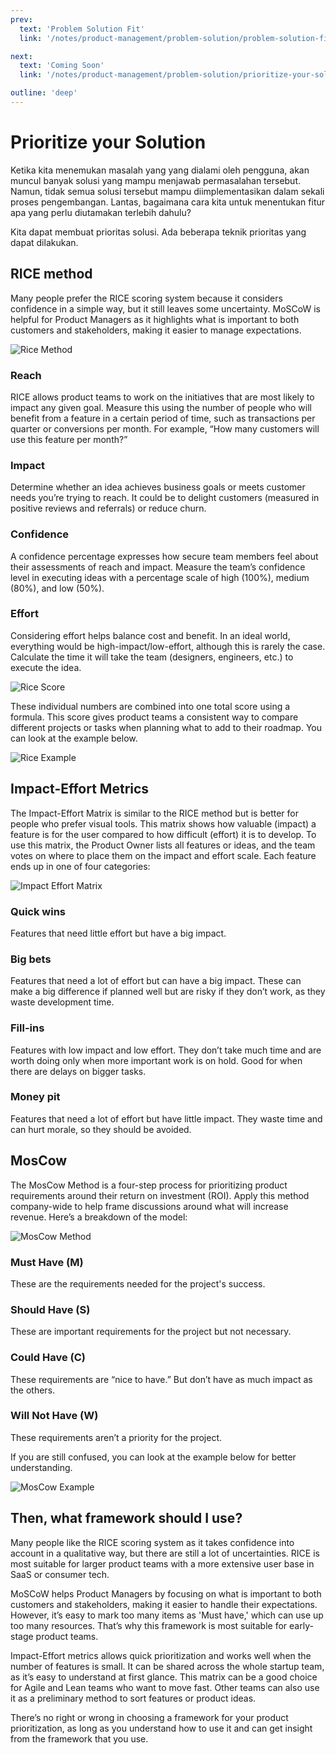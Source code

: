 ```yaml
---
prev:
  text: 'Problem Solution Fit'
  link: '/notes/product-management/problem-solution/problem-solution-fit/'

next:
  text: 'Coming Soon'
  link: '/notes/product-management/problem-solution/prioritize-your-solution'

outline: 'deep'
---
```


# Prioritize your Solution

Ketika kita menemukan masalah yang yang dialami oleh pengguna, akan muncul banyak solusi yang mampu menjawab permasalahan tersebut. Namun, tidak semua solusi tersebut mampu diimplementasikan dalam sekali proses pengembangan. Lantas, bagaimana cara kita untuk menentukan fitur apa yang perlu diutamakan terlebih dahulu?

Kita dapat membuat prioritas solusi. Ada beberapa teknik prioritas yang dapat dilakukan.

## RICE method

Many people prefer the RICE scoring system because it considers confidence in a simple way, but it still leaves some uncertainty. MoSCoW is helpful for Product Managers as it highlights what is important to both customers and stakeholders, making it easier to manage expectations.

![Rice Method](../../../../public/assets/product-management/rice-method.png)

### Reach

RICE allows product teams to work on the initiatives that are most likely to impact any given goal. Measure this using the number of people who will benefit from a feature in a certain period of time, such as transactions per quarter or conversions per month. For example, “How many customers will use this feature per month?”

### Impact

Determine whether an idea achieves business goals or meets customer needs you’re trying to reach. It could be to delight customers (measured in positive reviews and referrals) or reduce churn.

### Confidence

A confidence percentage expresses how secure team members feel about their assessments of reach and impact. Measure the team’s confidence level in executing ideas with a percentage scale of high (100%), medium (80%), and low (50%).

### Effort

Considering effort helps balance cost and benefit. In an ideal world, everything would be high-impact/low-effort, although this is rarely the case. Calculate the time it will take the team (designers, engineers, etc.) to execute the idea.

![Rice Score](../../../../public/assets/product-management/rice-score.png)

These individual numbers are combined into one total score using a formula. This score gives product teams a consistent way to compare different projects or tasks when planning what to add to their roadmap. You can look at the example below.

![Rice Example](../../../../public/assets/product-management/rice-example.png)

## Impact-Effort Metrics

The Impact-Effort Matrix is similar to the RICE method but is better for people who prefer visual tools. This matrix shows how valuable (impact) a feature is for the user compared to how difficult (effort) it is to develop. To use this matrix, the Product Owner lists all features or ideas, and the team votes on where to place them on the impact and effort scale. Each feature ends up in one of four categories:

![Impact Effort Matrix](../../../../public/assets/product-management/impact-effort-matrix.png)

### Quick wins

Features that need little effort but have a big impact.

### Big bets

Features that need a lot of effort but can have a big impact. These can make a big difference if planned well but are risky if they don’t work, as they waste development time.

### Fill-ins

Features with low impact and low effort. They don’t take much time and are worth doing only when more important work is on hold. Good for when there are delays on bigger tasks.

### Money pit

Features that need a lot of effort but have little impact. They waste time and can hurt morale, so they should be avoided.

## MosCow

The MosCow Method is a four-step process for prioritizing product requirements around their return on investment (ROI). Apply this method company-wide to help frame discussions around what will increase revenue.
Here’s a breakdown of the model:

![MosCow Method](../../../../public/assets/product-management/moscow-method.webp)

### Must Have (M)

These are the requirements needed for the project's success.

### Should Have (S)

These are important requirements for the project but not necessary.

### Could Have (C)

These requirements are “nice to have.” But don’t have as much impact as the others.

### Will Not Have (W)

These requirements aren’t a priority for the project.

If you are still confused, you can look at the example below for better understanding.

![MosCow Example](../../../../public/assets/product-management/moscow-example.png)

## Then, what framework should I use?

Many people like the RICE scoring system as it takes confidence into account in a qualitative way, but there are still a lot of uncertainties. RICE is most suitable for larger product teams with a more extensive user base in SaaS or consumer tech.

MoSCoW helps Product Managers by focusing on what is important to both customers and stakeholders, making it easier to handle their expectations. However, it’s easy to mark too many items as 'Must have,' which can use up too many resources. That’s why this framework is most suitable for early-stage product teams.

Impact-Effort metrics allows quick prioritization and works well when the number of features is small. It can be shared across the whole startup team, as it’s easy to understand at first glance. This matrix can be a good choice for Agile and Lean teams who want to move fast. Other teams can also use it as a preliminary method to sort features or product ideas.

There’s no right or wrong in choosing a framework for your product prioritization, as long as you understand how to use it and can get insight from the framework that you use.
